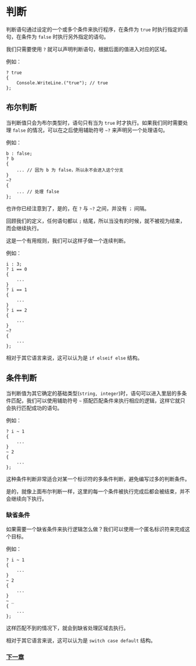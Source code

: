 # 判断
判断语句通过设定的一个或多个条件来执行程序，在条件为 `true` 时执行指定的语句，在条件为 `false` 时执行另外指定的语句。

我们只需要使用 `?` 就可以声明判断语句，根据后面的值进入对应的区域。

例如：
```
? true
{
    Console.WriteLine.("true"); // true
};
```
## 布尔判断
当判断值只会为布尔类型时，语句只有当为 `true` 时才执行。如果我们同时需要处理 `false` 的情况，可以在之后使用辅助符号 `~?` 来声明另一个处理语句。

例如：
```
b : false;
? b
{
    ... // 因为 b 为 false，所以永不会进入这个分支 
}
~?
{
    ... // 处理 false
};
```
也许你已经注意到了，是的，在 `?` 与 `~?` 之间，并没有 `；` 间隔。

回顾我们的定义，任何语句都以 `;` 结尾，所以当没有的时候，就不被视为结束，而会继续执行。

这是一个有用规则，我们可以这样子做一个连续判断。

例如：
```
i : 3;
? i == 0
{
    ...
}
? i == 1
{
    ...
}
? i == 2
{
    ...
}
~? 
{
    ...
};
```
相对于其它语言来说，这可以认为是 `if elseif else` 结构。
## 条件判断
当判断值为其它确定的基础类型(`string, integer`)时，语句可以进入里层的多条件匹配，我们可以使用辅助符号 `~` 搭配匹配条件来执行相应的逻辑，这样它就只会执行匹配成功的语句。

例如：
```
? i ~ 1
{
    ...
}
~ 2
{
    ...
};
```
这种条件判断非常适合对某一个标识符的多条件判断，避免编写过多的判断条件。

是的，就像上面布尔判断一样，这里的每一个条件被执行完成后都会被结束，并不会继续向下执行。

### 缺省条件
如果需要一个缺省条件来执行逻辑怎么做？我们可以使用一个匿名标识符来完成这个目标。

例如：
```
? i ~ 1
{
    ...
}
~ 2
{
    ...
}
~ _
{
    ...
};
```
这样匹配不到的情况下，就会到缺省处理区域去执行。

相对于其它语言来说，这可以认为是 `switch case default` 结构。

### [下一章](循环.md)